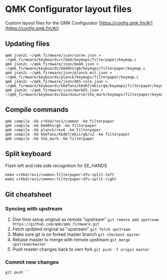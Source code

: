 # QMK Configurator layout files

Custom layout files for the QMK Configurator
[https://config.qmk.fm/#/](https://config.qmk.fm/#/)

## Updating files
```
qmk json2c ~/qmk_firmware/json/corne.json > ~/qmk_firmware/keyboards/crkbd/keymaps/filterpaper/keymap.c
qmk json2c ~/qmk_firmware/json/bm40.json > ~/qmk_firmware/keyboards/bm40hsrgb/keymaps/filterpaper/keymap.c
qmk json2c ~/qmk_firmware/json/planck_mit.json > ~/qmk_firmware/keyboards/planck/keymaps/filterpaper/keymap.c
qmk json2c ~/qmk_firmware/json/d65-cole.json > ~/qmk_firmware/keyboards/kbdfans/kbd67/mkiirgb/keymaps/filterpaper/keymap.c
qmk json2c ~/qmk_firmware/json/mark65.json > ~/qmk_firmware/keyboards/boardsource/the_mark/keymaps/filterpaper/keymap.c
```

## Compile commands
```
qmk compile -kb crkbd/rev1/common -km filterpaper
qmk compile -kb bm40hsrgb -km filterpaper
qmk compile -kb planck/rev6 -km filterpaper
qmk compile -kb kbdfans/kbd67/mkiirgb/v2 -km filterpaper
qmk compile -kb the_mark -km filterpaper
```

## Split keyboard
Flash left and ride side recognition for EE_HANDS
```
make crkbd/rev1/common:filterpaper:dfu-split-left
make crkbd/rev1/common:filterpaper:dfu-split-right
```

## Git cheatsheet
### Syncing with upstream
1. One time setup original as remote "upstream"
`git remote add upstream https://github.com/qmk/qmk_firmware.git`
1. Fetch updated original as "upstream"
`git fetch upstream`
1. Make sure git is on forked master branch
`git checkout master`
1. Rebase master to merge with remote upstream
`git merge upstream/master`
1. Push master changes back to own fork
`git push -f origin master`

### Commit new changes
```git commit -a -m ""
git push```
